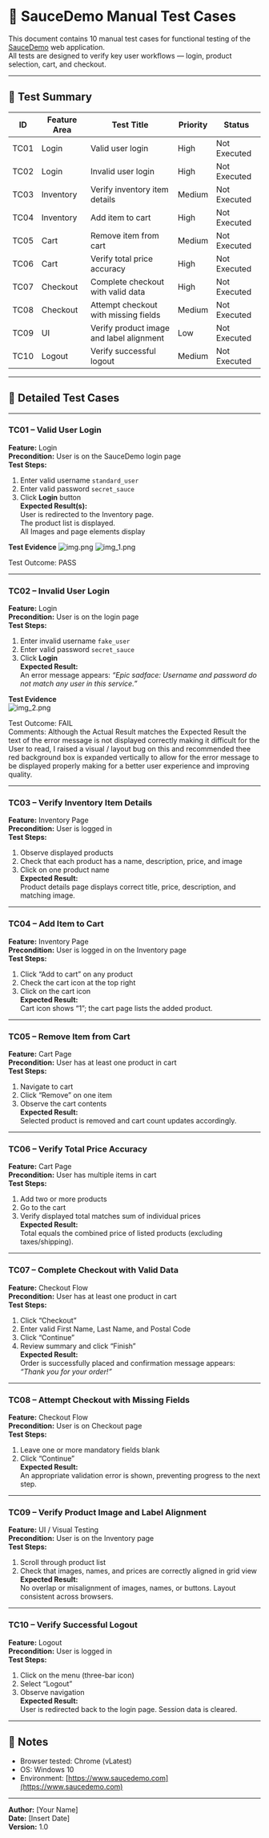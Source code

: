 # 🧪 SauceDemo Manual Test Cases

This document contains 10 manual test cases for functional testing of the [SauceDemo](https://www.saucedemo.com/) web application.  
All tests are designed to verify key user workflows — login, product selection, cart, and checkout.

---

## 📁 Test Summary

| ID | Feature Area | Test Title | Priority | Status |
|----|---------------|-------------|-----------|---------|
| TC01 | Login | Valid user login | High | Not Executed |
| TC02 | Login | Invalid user login | High | Not Executed |
| TC03 | Inventory | Verify inventory item details | Medium | Not Executed |
| TC04 | Inventory | Add item to cart | High | Not Executed |
| TC05 | Cart | Remove item from cart | Medium | Not Executed |
| TC06 | Cart | Verify total price accuracy | High | Not Executed |
| TC07 | Checkout | Complete checkout with valid data | High | Not Executed |
| TC08 | Checkout | Attempt checkout with missing fields | Medium | Not Executed |
| TC09 | UI | Verify product image and label alignment | Low | Not Executed |
| TC10 | Logout | Verify successful logout | Medium | Not Executed |

---

## 🧩 Detailed Test Cases

---

### **TC01 – Valid User Login**
**Feature:** Login  
**Precondition:** User is on the SauceDemo login page  
**Test Steps:**
1. Enter valid username `standard_user`  
2. Enter valid password `secret_sauce`  
3. Click **Login** button  
**Expected Result(s):**  
User is redirected to the Inventory page.  
The product list is displayed.  
All Images and page elements display

**Test Evidence**
![img.png](../Screenshots/img.png)
![img_1.png](../Screenshots/img_1.png)

Test Outcome: PASS

---

### **TC02 – Invalid User Login**
**Feature:** Login  
**Precondition:** User is on the login page  
**Test Steps:**
1. Enter invalid username `fake_user`  
2. Enter valid password `secret_sauce`  
3. Click **Login**  
**Expected Result:**  
An error message appears: *“Epic sadface: Username and password do not match any user in this service.”*  

**Test Evidence**  
![img_2.png](../Screenshots/img_2.png)

Test Outcome: FAIL  
Comments: Although the Actual Result matches the Expected Result
the text of the error message is not displayed correctly making it difficult for the User to read, I raised a visual / layout bug on this and recommended thee red background box is expanded vertically to allow for the error message to be displayed properly making for a better user experience and improving quality.

---

### **TC03 – Verify Inventory Item Details**
**Feature:** Inventory Page  
**Precondition:** User is logged in  
**Test Steps:**
1. Observe displayed products  
2. Check that each product has a name, description, price, and image  
3. Click on one product name  
**Expected Result:**  
Product details page displays correct title, price, description, and matching image.  

---

### **TC04 – Add Item to Cart**
**Feature:** Inventory Page  
**Precondition:** User is logged in on the Inventory page  
**Test Steps:**
1. Click “Add to cart” on any product  
2. Check the cart icon at the top right  
3. Click on the cart icon  
**Expected Result:**  
Cart icon shows “1”; the cart page lists the added product.  

---

### **TC05 – Remove Item from Cart**
**Feature:** Cart Page  
**Precondition:** User has at least one product in cart  
**Test Steps:**
1. Navigate to cart  
2. Click “Remove” on one item  
3. Observe the cart contents  
**Expected Result:**  
Selected product is removed and cart count updates accordingly.  

---

### **TC06 – Verify Total Price Accuracy**
**Feature:** Cart Page  
**Precondition:** User has multiple items in cart  
**Test Steps:**
1. Add two or more products  
2. Go to the cart  
3. Verify displayed total matches sum of individual prices  
**Expected Result:**  
Total equals the combined price of listed products (excluding taxes/shipping).  

---

### **TC07 – Complete Checkout with Valid Data**
**Feature:** Checkout Flow  
**Precondition:** User has at least one product in cart  
**Test Steps:**
1. Click “Checkout”  
2. Enter valid First Name, Last Name, and Postal Code  
3. Click “Continue”  
4. Review summary and click “Finish”  
**Expected Result:**  
Order is successfully placed and confirmation message appears: *“Thank you for your order!”*  

---

### **TC08 – Attempt Checkout with Missing Fields**
**Feature:** Checkout Flow  
**Precondition:** User is on Checkout page  
**Test Steps:**
1. Leave one or more mandatory fields blank  
2. Click “Continue”  
**Expected Result:**  
An appropriate validation error is shown, preventing progress to the next step.  

---

### **TC09 – Verify Product Image and Label Alignment**
**Feature:** UI / Visual Testing  
**Precondition:** User is on the Inventory page  
**Test Steps:**
1. Scroll through product list  
2. Check that images, names, and prices are correctly aligned in grid view  
**Expected Result:**  
No overlap or misalignment of images, names, or buttons. Layout consistent across browsers.  

---

### **TC10 – Verify Successful Logout**
**Feature:** Logout  
**Precondition:** User is logged in  
**Test Steps:**
1. Click on the menu (three-bar icon)  
2. Select “Logout”  
3. Observe navigation  
**Expected Result:**  
User is redirected back to the login page. Session data is cleared.  

---

## 🧭 Notes
- Browser tested: Chrome (vLatest)
- OS: Windows 10
- Environment: [https://www.saucedemo.com](https://www.saucedemo.com)

---

**Author:** [Your Name]  
**Date:** [Insert Date]  
**Version:** 1.0
